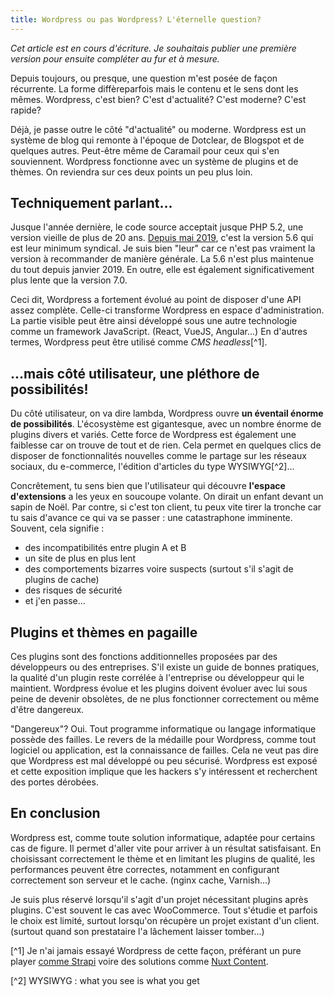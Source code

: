 ```yaml
---
title: Wordpress ou pas Wordpress? L'éternelle question?
---
```


_Cet article est en cours d'écriture. Je souhaitais publier une première version pour ensuite compléter au fur et à mesure._

Depuis toujours, ou presque, une question m'est posée de façon récurrente. La forme diffèreparfois mais le contenu et le sens dont les mêmes.
Wordpress, c'est bien? C'est d'actualité? C'est moderne? C'est rapide?

Déjà, je passe outre le côté "d'actualité" ou moderne. Wordpress est un système de blog qui remonte à l'époque de Dotclear, de Blogspot et de quelques autres. Peut-être même de Caramail pour ceux qui s'en souviennent. Wordpress fonctionne avec un système de plugins et de thèmes. On reviendra sur ces deux points un peu plus loin.

## Techniquement parlant...

Jusque l'année dernière, le code source acceptait jusque PHP 5.2, une version vieille de plus de 20 ans. [Depuis mai 2019](https://displaywp.com/wordpress-minimum-php-version/), c'est la version 5.6 qui est leur minimum syndical. Je suis bien "leur" car ce n'est pas vraiment la version à recommander de manière générale. La 5.6 n'est plus maintenue du tout depuis janvier 2019. En outre, elle est également significativement plus lente que la version 7.0.

Ceci dit, Wordpress a fortement évolué au point de disposer d'une API assez complète. Celle-ci transforme Wordpress en espace d'administration. La partie visible peut être ainsi développé sous une autre technologie comme un framework JavaScript. (React, VueJS, Angular...) En d'autres termes, Wordpress peut être utilisé comme _CMS headless_[^1].

## ...mais côté utilisateur, une pléthore de possibilités!

Du côté utilisateur, on va dire lambda, Wordpress ouvre **un éventail énorme de possibilités**. L'écosystème est gigantesque, avec un nombre énorme de plugins divers et variés. Cette force de Wordpress est également une faiblesse car on trouve de tout et de rien. Cela permet en quelques clics de disposer de fonctionnalités nouvelles comme le partage sur les réseaux sociaux, du e-commerce, l'édition d'articles du type WYSIWYG[^2]...

Concrêtement, tu sens bien que l'utilisateur qui découvre **l'espace d'extensions** a les yeux en soucoupe volante. On dirait un enfant devant un sapin de Noël. Par contre, si c'est ton client, tu peux vite tirer la tronche car tu sais d'avance ce qui va se passer : une catastraphone imminente. Souvent, cela signifie : 

- des incompatibilités entre plugin A et B
- un site de plus en plus lent
- des comportements bizarres voire suspects (surtout s'il s'agit de plugins de cache)
- des risques de sécurité
- et j'en passe...

## Plugins et thèmes en pagaille

Ces plugins sont des fonctions additionnelles proposées par des développeurs ou des entreprises. S'il existe un guide de bonnes pratiques, la qualité d'un plugin reste corrélée à l'entreprise ou développeur qui le maintient. Wordpress évolue et les plugins doivent évoluer avec lui sous peine de devenir obsolètes, de ne plus fonctionner correctement ou même d'être dangereux.

"Dangereux"? Oui. Tout programme informatique ou langage informatique possède des failles. Le revers de la médaille pour Wordpress, comme tout logiciel ou application, est la connaissance de failles. Cela ne veut pas dire que Wordpress est mal développé ou peu sécurisé. Wordpress est exposé et cette exposition implique que les hackers s'y intéressent et recherchent des portes dérobées.

## En conclusion

Wordpress est, comme toute solution informatique, adaptée pour certains cas de figure. Il permet d'aller vite pour arriver à un résultat satisfaisant. En choisissant correctement le thème et en limitant les plugins de qualité, les performances peuvent être correctes, notamment en configurant correctement son serveur et le cache. (nginx cache, Varnish...)

Je suis plus réservé lorsqu'il s'agit d'un projet nécessitant plugins après plugins. C'est souvent le cas avec WooCommerce. Tout s'étudie et parfois le choix est limité, surtout lorsqu'on récupère un projet existant d'un client. (surtout quand son prestataire l'a lâchement laisser tomber...)

[^1] Je n'ai jamais essayé Wordpress de cette façon, préférant un pure player [comme Strapi](https://strapi.io) voire des solutions comme [Nuxt Content](https://content.nuxtjs.org/fr/).

[^2] WYSIWYG : what you see is what you get
